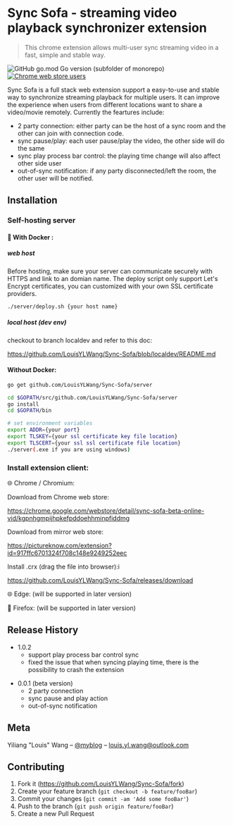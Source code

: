 # Sync Sofa - streaming video playback synchronizer extension

> This chrome extension allows multi-user sync streaming video in a fast, simple and stable way.

![GitHub go.mod Go version (subfolder of monorepo)](https://img.shields.io/github/go-mod/go-version/LouisYLWang/Sync-Sofa?filename=server%2Fgo.mod&style=flat-square)
[![Chrome web store users][chrome-image]][chrome-url]

Sync Sofa is a full stack web extension support a easy-to-use and stable way to synchronize streaming playback for multiple users. It can improve the experience when users from different locations want to share a video/movie remotely. Currently the feartures include:

- 2 party connection: either party can be the host of a sync room and the other can join with connection code.
- sync pause/play: each user pause/play the video, the other side will do the same
- sync play process bar control: the playing time change will also affect other side user
- out-of-sync notification: if any party disconnected/left the room, the other user will be notified.

## Installation

### Self-hosting server

#### 🐳 With Docker :

##### web host

Before hosting, make sure your server can communicate securely with HTTPS and link to an domian name. The deploy script only support Let's Encrypt certificates, you can customized with your own SSL certificate providers.

```sh
./server/deploy.sh {your host name}
```

##### local host (dev env)

checkout to branch localdev and refer to this doc:

https://github.com/LouisYLWang/Sync-Sofa/blob/localdev/README.md

#### Without Docker:

```sh
go get github.com/LouisYLWang/Sync-Sofa/server

cd $GOPATH/src/github.com/LouisYLWang/Sync-Sofa/server
go install
cd $GOPATH/bin

# set environment variables
export ADDR={your port}
export TLSKEY={your ssl certificate key file location}
export TLSCERT={your ssl ssl certificate file location}
./server(.exe if you are using windows)
```

### Install extension client:

🌐 Chrome / Chromium:

Download from Chrome web store:

https://chrome.google.com/webstore/detail/sync-sofa-beta-online-vid/kgpnhgmpijhpkefpddoehhminpfiddmg

Download from mirror web store:

https://pictureknow.com/extension?id=917ffc6701324f708c148e9249252eec

Install .crx (drag the file into browser):i

https://github.com/LouisYLWang/Sync-Sofa/releases/download

🌐 Edge: (will be supported in later version)

🦊 Firefox: (will be supported in later version)

## Release History

- 1.0.2
  - support play process bar control sync
  - fixed the issue that when syncing playing time, there is the possibility to crash the extension

* 0.0.1 (beta version)
  - 2 party connection
  - sync pause and play action
  - out-of-sync notification

## Meta

Yiliang "Louis" Wang – [@myblog](https://ylwang.codes/) – louis.yl.wang@outlook.com

## Contributing

1. Fork it (<https://github.com/LouisYLWang/Sync-Sofa/fork>)
2. Create your feature branch (`git checkout -b feature/fooBar`)
3. Commit your changes (`git commit -am 'Add some fooBar'`)
4. Push to the branch (`git push origin feature/fooBar`)
5. Create a new Pull Request

<!-- Markdown link & img dfn's -->

[chrome-image]: https://img.shields.io/chrome-web-store/users/kgpnhgmpijhpkefpddoehhminpfiddmg?style=flat-square
[chrome-url]: https://chrome.google.com/webstore/detail/sync-sofa-beta-online-vid/kgpnhgmpijhpkefpddoehhminpfiddmg
